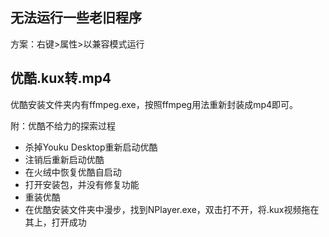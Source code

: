 ## 无法运行一些老旧程序
方案：右键>属性>以兼容模式运行
## 优酷.kux转.mp4
优酷安装文件夹内有ffmpeg.exe，按照ffmpeg用法重新封装成mp4即可。

附：优酷不给力的探索过程

- 杀掉Youku Desktop重新启动优酷
- 注销后重新启动优酷
- 在火绒中恢复优酷自启动
- 打开安装包，并没有修复功能
- 重装优酷
- 在优酷安装文件夹中漫步，找到NPlayer.exe，双击打不开，将.kux视频拖在其上，打开成功
